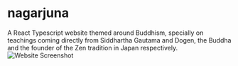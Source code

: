 # nagarjuna
A React Typescript website themed around Buddhism, specially on teachings coming directly from Siddhartha Gautama and Dogen, the Buddha and the founder of the Zen tradition in Japan respectively.
![Website Screenshot](https://i.ibb.co/8n7fcWfG/Captura-de-tela-2025-10-05-233634.png)
